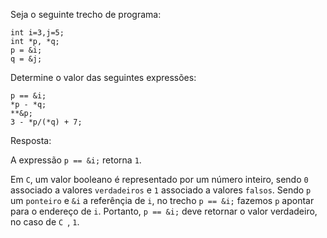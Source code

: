 Seja o seguinte trecho de programa:
```
int i=3,j=5;
int *p, *q;
p = &i;
q = &j;
```
Determine o valor das seguintes expressões:
```
p == &i;
*p - *q;
**&p;
3 - *p/(*q) + 7;
```
Resposta:

A expressão `p == &i;` retorna `1`.

Em `C`, um valor booleano é representado por um número inteiro, sendo `0` associado a valores `verdadeiros` e `1` associado a valores `falsos`. Sendo `p` um `ponteiro` e `&i` a referênçia de `i`, no trecho `p == &i;` fazemos `p` apontar para o endereço de `i`. Portanto, `p == &i;` deve retornar o valor verdadeiro, no caso de `C `, `1`.


